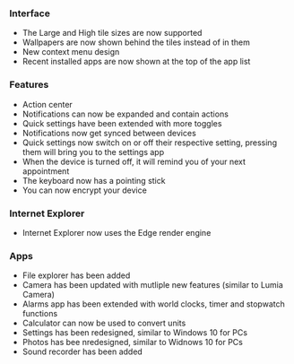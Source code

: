 ### Interface
- The Large and High tile sizes are now supported
- Wallpapers are now shown behind the tiles instead of in them
- New context menu design
- Recent installed apps are now shown at the top of the app list

### Features
- Action center
 - Notifications can now be expanded and contain actions
 - Quick settings have been extended with more toggles
 - Notifications now get synced between devices
 - Quick settings now switch on or off their respective setting, pressing them will bring you to the settings app
- When the device is turned off, it will remind you of your next appointment
- The keyboard now has a pointing stick
- You can now encrypt your device

### Internet Explorer
- Internet Explorer now uses the Edge render engine

### Apps
- File explorer has been added
- Camera has been updated with mutliple new features (similar to Lumia Camera)
- Alarms app has been extended with world clocks, timer and stopwatch functions
- Calculator can now be used to convert units
- Settings has been redesigned, similar to Windows 10 for PCs
- Photos has bee nredesigned, similar to Widnows 10 for PCs
- Sound recorder has been added